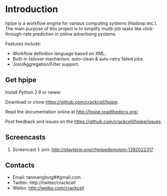 Introduction
============

hpipe is a workflow engine for various computing systems (Hadoop etc.).
The main purpose of this project is to simplify muilti-job tasks like
click-through-rate prediction in online advertising systems.

Features include:

* Workflow definition language based on XML.
* Built-in failover machanism: auto-clean & auto-retry failed jobs.
* Join/Aggregation/Filter support.

Get hpipe
---------

Install Python 2.6 or newer.

Download or clone https://github.com/crackcell/hpipe.

Read the documentation online at http://hpipe.readthedocs.org/.

Post feedback and issues on the https://github.com/crackcell/hpipe/issues.

Screencasts
-----------

1. Screencast 1: join: http://playterm.org/r/hpipedemojoin-1392022317

Contacts
--------

* Email: tanmenglong##gmail.com
* Twitter: http://twitter/crackcell
* Weibo: http://weibo.com/crackcell
